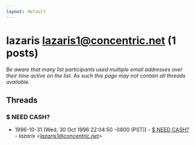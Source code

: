 ```yaml
---
layout: default
---
```


# lazaris <lazaris1@concentric.net> (1 posts)

_Be aware that many list participants used multiple email addresses over their time active on the list. As such this page may not contain all threads available._

## Threads

### $ NEED CASH?
+ 1996-10-31 (Wed, 30 Oct 1996 22:04:50 -0800 (PST)) - [$ NEED CASH?](/archive/1996/10/c3565c662bc3e4e9da2e22bc44d7f24758cede9b7264e178b6e60a4b6b68be72) - _lazaris \<lazaris1@concentric.net\>_


